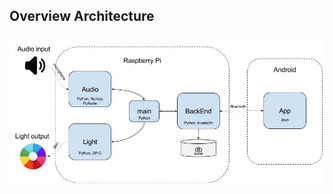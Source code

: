 ## Overview Architecture

![Alt text](https://github.com/hoffmannmatheus/pireworks/blob/master/docs/arch_overview.jpg?raw=true "Architecture Overview")

